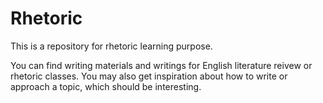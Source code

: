 # Rhetoric
This is a repository for rhetoric learning purpose.

You can find writing materials and writings for English literature reivew or rhetoric classes.
You may also get inspiration about how to write or approach a topic, which should be interesting.
